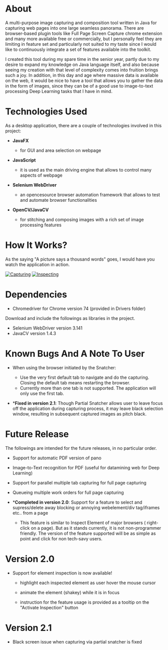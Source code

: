 # About

  A multi-purpose image capturing and composition tool written in Java for capturing web pages into one large seamless panorama. There are browser-based plugin tools like Full Page Screen Capture chrome extension and many more available free or commercially, but I personally feel they are limiting in feature set and particularly not suited to my taste since I would like to continuously integrate a set of features available into the toolkit.

  I created this tool during my spare time in the senior year, partly due to my desire to expand my knowledge on Java language itself, and also because seeing my creation with that level of complexity comes into fruition brings such a joy. In addition, in this day and age where massive data is available on the web, it would be nice to have a tool that allows you to gather the data in the form of images, since they can be of a good use to image-to-text processing Deep Learning tasks that I have in mind. 



# Technologies Used

As a desktop application, there are a couple of technologies involved in this project:

- **JavaFX**
  - for GUI and area selection on webpage
  
- **JavaScript**
  - it is used as the main driving engine that allows to control many aspects of webpage
  
- **Selenium WebDriver**
  - an opencesource browser automation framework that allows to test and automate browser functionalities
  
- **OpenCV/JavaCV**
  - for stitching and composing images with a rich set of image processing features



# How It Works?

As the saying "A picture says a thousand words" goes, I would have you watch the application in action.

[![Capturing](v1.gif)](https://www.youtube.com/watch?v=yAPAQbPtAt4 "Capturing")
[![Inspecting](v2.gif)](https://youtu.be/P4pV6DCVgW4 "Inspecting")



# Dependencies
 
- Chromedriver for Chrome version 74 (provided in Drivers folder)

Download and include the followings as libraries in the project.

- Selenium WebDriver version 3.141
- JavaCV version 1.4.3 



# Known Bugs And A Note To User

- When using the browser initiated by the Snatcher:
  - Use the very first default tab to navigate and do the capturing. Closing the default tab means restarting the browser.
  - Currently more than one tab is not supported. The application will only use the first tab.
  
- ***Fixed in version 2.1**: Though Partial Snatcher allows user to leave focus off the application during capturing process, it may leave black selection window, resulting in subsequent captured images as pitch black.



# Future Release

The followings are intended for the future releases, in no particular order.

- Support for automatic PDF version of pano

- Image-to-Text recognition for PDF (useful for datamining web for Deep Learning)

- Support for parallel multiple tab capturing for full page capturing

- Queueing multiple work orders for full page capturing

- ***Completed in version 2.0**: Support for a feature to select and supress/delete away blocking or annoying webelement/div tag/iframes etc.. from a page
  - This feature is similar to Inspect Element of major browsers ( right-click on a page). But as it stands currently, it is not non-programmer friendly. The version of the feature supported will be as simple as point and click for non tech-savy users.



# Version 2.0

- Support for element inspection is now available!

  - highlight each inspected element as user hover the mouse cursor
  
  - animate the element (shakey) while it is in focus
  
  - instruction for the feature usage is provided as a tooltip on the "Activate Inspection" button
  


# Version 2.1

- Black screen issue when capturing via partial snatcher is fixed
